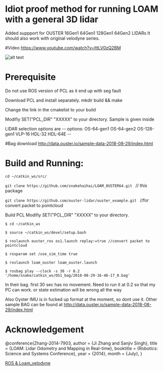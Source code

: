 # Idiot proof method for running LOAM with a general 3D lidar
Added suppport for OUSTER 16Gen1  64Gen1  128Gen1  64Gen2  LIDARs
It should also work with original velodyne series.


#Video
https://www.youtube.com/watch?v=lttLV0zQ2BM

![alt text](https://github.com/snakehaihai/LOAM_3D_LIDARs/blob/master/loamwithouster64.png)


# Prerequisite
Do not use ROS version of PCL as it end up with seg fault

Download PCL and install separately. mkdir build && make

Change the link in the cmakelist to your build 

Modifiy SET("PCL_DIR" "XXXXX" to your directory. Sample is given inside

LIDAR selection options are 
-- options:  OS-64-gen1 OS-64-gen2 OS-128-gen1 VLP-16  HDL-32  HDL-64E --


#Bag download
http://data.ouster.io/sample-data-2018-08-29/index.html


# Build and Running:

`cd ~/catkin_ws/src/`

`git clone https://github.com/snakehaihai/LOAM_OUSTER64.git `  // this package

`git clone https://github.com/ouster-lidar/ouster_example.git `  //for convert packet to pointcloud

Build PCL 
Modifiy SET("PCL_DIR" "XXXXX" to your directory. 

`$ cd ~/catkin_ws`

`$ source ~/catkin_ws/devel/setup.bash`

`$ roslaunch ouster_ros os1.launch replay:=true //convert packet to pointcloud`

`$ rosparam set /use_sim_time true `

`$ roslaunch loam_ouster loam_ouster.launch`

`$ rosbag play --clock -s 30 -r 0.2 '/home/snake/catkin_ws/OS1_bag/2018-08-29-16-46-17_0.bag' `


In their bag. first 30 sec has no movement. Need to run it at 0.2 so that my PC can work. or state estimation will be wrong all the way

Also Oyster IMU is in fucked up format at the moment, so dont use it. Other sample BAG can be found at http://data.ouster.io/sample-data-2018-08-29/index.html




# Acknowledgement
@conference{Zhang-2014-7903,
author = {Ji Zhang and Sanjiv Singh},
title = {LOAM: Lidar Odometry and Mapping in Real-time},
booktitle = {Robotics: Science and Systems Conference},
year = {2014},
month = {July},
}



[ROS & Loam_velodyne](https://ishiguro440.wordpress.com/2016/04/05/%E5%82%99%E5%BF%98%E9%8C%B2%E3%80%80ros-loam_velodyne/) 

